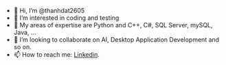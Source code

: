 - 👋 Hi, I’m @thanhdat2605
- 👀 I’m interested in coding and testing
- 🌱 My areas of expertise are Python and C++, C#, SQL Server, mySQL, Java, ...
- 💞️ I’m looking to collaborate on AI, Desktop Application Development and so on.
- 📫 How to reach me: [Linkedin](https://www.linkedin.com/in/dat-nguyen-393a5b2b8/).

<!---
thanhdat2605/thanhdat2605 is a ✨ special ✨ repository because its `README.md` (this file) appears on your GitHub profile.
You can click the Preview link to take a look at your changes.
--->

